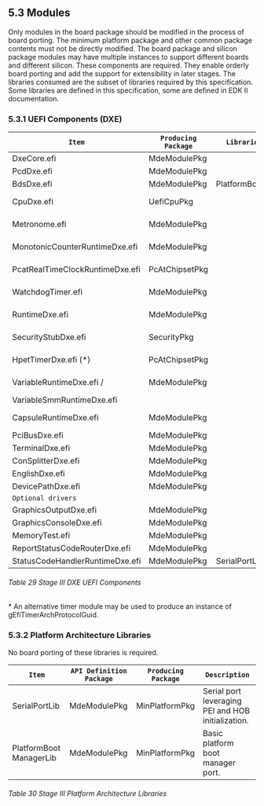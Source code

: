 <!--- @file
  5.3 Modules

  Copyright (c) 2019, Intel Corporation. All rights reserved.<BR>

  Redistribution and use in source (original document form) and 'compiled'
  forms (converted to PDF, epub, HTML and other formats) with or without
  modification, are permitted provided that the following conditions are met:

  1) Redistributions of source code (original document form) must retain the
     above copyright notice, this list of conditions and the following
     disclaimer as the first lines of this file unmodified.

  2) Redistributions in compiled form (transformed to other DTDs, converted to
     PDF, epub, HTML and other formats) must reproduce the above copyright
     notice, this list of conditions and the following disclaimer in the
     documentation and/or other materials provided with the distribution.

  THIS DOCUMENTATION IS PROVIDED BY TIANOCORE PROJECT "AS IS" AND ANY EXPRESS OR
  IMPLIED WARRANTIES, INCLUDING, BUT NOT LIMITED TO, THE IMPLIED WARRANTIES OF
  MERCHANTABILITY AND FITNESS FOR A PARTICULAR PURPOSE ARE DISCLAIMED. IN NO
  EVENT SHALL TIANOCORE PROJECT  BE LIABLE FOR ANY DIRECT, INDIRECT, INCIDENTAL,
  SPECIAL, EXEMPLARY, OR CONSEQUENTIAL DAMAGES (INCLUDING, BUT NOT LIMITED TO,
  PROCUREMENT OF SUBSTITUTE GOODS OR SERVICES; LOSS OF USE, DATA, OR PROFITS;
  OR BUSINESS INTERRUPTION) HOWEVER CAUSED AND ON ANY THEORY OF LIABILITY,
  WHETHER IN CONTRACT, STRICT LIABILITY, OR TORT (INCLUDING NEGLIGENCE OR
  OTHERWISE) ARISING IN ANY WAY OUT OF THE USE OF THIS DOCUMENTATION, EVEN IF
  ADVISED OF THE POSSIBILITY OF SUCH DAMAGE.

-->

## 5.3 Modules

Only modules in the board package should be modified in the process of board
porting. The minimum platform package and other common package contents must
not be directly modified. The board package and silicon package modules may
have multiple instances to support different boards and different silicon.
These components are required. They enable orderly board porting and add the
support for extensibility in later stages. The libraries consumed are the
subset of libraries required by this specification. Some libraries are defined
in this specification, some are defined in EDK II documentation.

### 5.3.1 UEFI Components (DXE)

| `Item`                          | `Producing Package` | `Libraries Consumed`   | `Comments`            |
| ------------------------------- | ------------------- | ---------------------- | --------------------- |
| DxeCore.efi                     | MdeModulePkg        |                        |                       |
| PcdDxe.efi                      | MdeModulePkg        |                        |                       |
| BdsDxe.efi                      | MdeModulePkg        | PlatformBootManagerLib |                       |
| CpuDxe.efi                      | UefiCpuPkg          |                        | Architecture Protocol |
| Metronome.efi                   | MdeModulePkg        |                        | Architecture Protocol |
| MonotonicCounterRuntimeDxe.efi  | MdeModulePkg        |                        | Architecture Protocol |
| PcatRealTimeClockRuntimeDxe.efi | PcAtChipsetPkg      |                        | Architecture Protocol |
| WatchdogTimer.efi               | MdeModulePkg        |                        | Architecture Protocol |
| RuntimeDxe.efi                  | MdeModulePkg        |                        | Architecture Protocol |
| SecurityStubDxe.efi             | SecurityPkg         |                        | Architecture Protocol |
| HpetTimerDxe.efi (*)            | PcAtChipsetPkg      |                        | Architecture Protocol |
| VariableRuntimeDxe.efi /        | MdeModulePkg        |                        | Architecture Protocol |
| VariableSmmRuntimeDxe.efi       |                     |                        |                       |
| CapsuleRuntimeDxe.efi           | MdeModulePkg        |                        | Architecture Protocol |
| PciBusDxe.efi                   | MdeModulePkg        |                        | PCI                   |
| TerminalDxe.efi                 | MdeModulePkg        |                        | Terminal              |
| ConSplitterDxe.efi              | MdeModulePkg        |                        | Console               |
| EnglishDxe.efi                  | MdeModulePkg        |                        | Localization          |
| DevicePathDxe.efi               | MdeModulePkg        |                        | Other                 |
| `Optional drivers`              |                     |                        |                       |
| GraphicsOutputDxe.efi           | MdeModulePkg        |                        | Graphics              |
| GraphicsConsoleDxe.efi          | MdeModulePkg        |                        | Console               |
| MemoryTest.efi                  | MdeModulePkg        |                        | Other                 |
| ReportStatusCodeRouterDxe.efi   | MdeModulePkg        |                        | Status code           |
| StatusCodeHandlerRuntimeDxe.efi | MdeModulePkg        | SerialPortLib          | Status code           |

###### Table 29 Stage III DXE UEFI Components

\* An alternative timer module may be used to produce an instance of gEfiTimerArchProtocolGuid.

### 5.3.2 Platform Architecture Libraries

No board porting of these libraries is required.

| `Item`                  | `API Definition Package` | `Producing Package` | `Description`                                      |
| ----------------------- | ------------------------ | ------------------- | -------------------------------------------------- |
| SerialPortLib           | MdeModulePkg             | MinPlatformPkg      | Serial port leveraging PEI and HOB initialization. |
| PlatformBoot ManagerLib | MdeModulePkg             | MinPlatformPkg      | Basic platform boot manager port.                  |

###### Table 30 Stage III Platform Architecture Libraries
